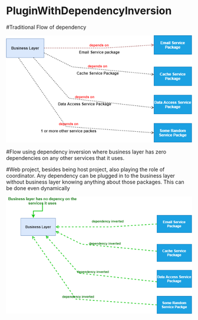 # PluginWithDependencyInversion

#Traditional Flow of dependency

![TraditionalDependencyFlow](https://github.com/AdilAta/PluginWithDependencyInversion/blob/main/Images/TraditionalDependencyFlow.drawio.png)


#Flow using dependency inversion where business layer has zero dependencies on any other services that it uses.

#Web project, besides being host project, also playing the role of coordinator. Any dependency can be plugged in to the business layer without business layer knowing anything about those packages. This can be done even dynamically

![PluginWithDependencyInversion](https://github.com/AdilAta/PluginWithDependencyInversion/blob/main/Images/PluginWithDependencyInversion.drawio.png)